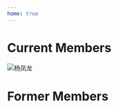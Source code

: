```yaml
---
home: true
---
```

# Current Members

![杨凤龙](http://lab.malab.cn/~yangfl/src/yangfenglong.jpg)

# Former Members
